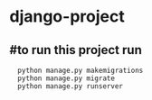 # django-project
#to run this project 
run
------------
```
  python manage.py makemigrations
  python manage.py migrate
  python manage.py runserver
```
